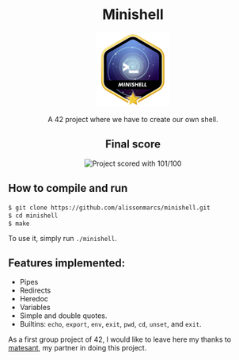 <div align="center">
	<h1>Minishell</h1>
	<img src="https://raw.githubusercontent.com/alissonmarcs/alissonmarcs/main/images/minishellm.png" alt="Pipex project badge of 42"/>
	<p align="center">A 42 project where we have to create our own shell.</p>
</div>

<div align="center">
	<h2>Final score</h2>
	<img src="https://i.imgur.com/lU4E5x0.png" alt="Project scored with 101/100">
</div>

## How to compile and run

```
$ git clone https://github.com/alissonmarcs/minishell.git
$ cd minishell
$ make
```

To use it, simply run `./minishell`.

## Features implemented:

- Pipes
- Redirects
- Heredoc
- Variables
- Simple and double quotes.
- Builtins: `echo`, `export`, `env`, `exit`, `pwd`, `cd`, `unset`, and `exit`.

As a first group project of 42, I would like to leave here my thanks to [matesant](https://github.com/Matesant), my partner in doing this project.